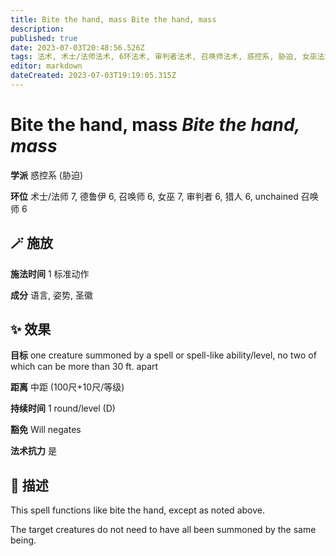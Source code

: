 ```yaml
---
title: Bite the hand, mass Bite the hand, mass
description: 
published: true
date: 2023-07-03T20:48:56.526Z
tags: 法术, 术士/法师法术, 6环法术, 审判者法术, 召唤师法术, 惑控系, 胁迫, 女巫法术, 猎人法术, unchained 召唤师法术, 德鲁伊法术, 7环法术
editor: markdown
dateCreated: 2023-07-03T19:19:05.315Z
---
```


# **Bite the hand, mass** *Bite the hand, mass*

**学派** 惑控系 (胁迫) 

**环位** 术士/法师 7, 德鲁伊 6, 召唤师 6, 女巫 7, 审判者 6, 猎人 6, unchained 召唤师 6

## 🪄 施放

**施法时间** 1 标准动作

**成分** 语言, 姿势, 圣徽

## ✨ 效果 

**目标** one creature summoned by a spell or spell-like ability/level, no two of which can be more than 30 ft. apart 

**距离** 中距 (100尺+10尺/等级)  

**持续时间** 1 round/level (D) 

**豁免** Will negates

**法术抗力** 是

## 📖 描述

This spell functions like bite the hand, except as noted above.

The target creatures do not need to have all been summoned by the same being.
    
